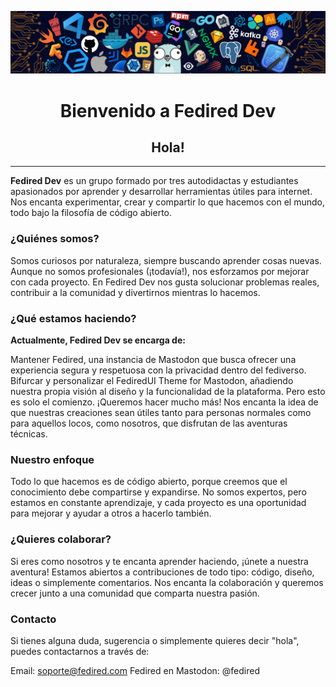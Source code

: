 
![Logo](https://github.com/fedired-dev/.github/blob/main/img/header_.png)


<h1 align="center"><b>Bienvenido a Fedired Dev</b></h1>
<h2 align="center">Hola!</h2>

---
**Fedired Dev** es un grupo formado por tres autodidactas y estudiantes apasionados por aprender y desarrollar herramientas útiles para internet. Nos encanta experimentar, crear y compartir lo que hacemos con el mundo, todo bajo la filosofía de código abierto.

### ¿Quiénes somos?
Somos curiosos por naturaleza, siempre buscando aprender cosas nuevas. Aunque no somos profesionales (¡todavía!), nos esforzamos por mejorar con cada proyecto. En Fedired Dev nos gusta solucionar problemas reales, contribuir a la comunidad y divertirnos mientras lo hacemos.

### ¿Qué estamos haciendo?
**Actualmente, Fedired Dev se encarga de:**

Mantener Fedired, una instancia de Mastodon que busca ofrecer una experiencia segura y respetuosa con la privacidad dentro del fediverso.
Bifurcar y personalizar el FediredUI Theme for Mastodon, añadiendo nuestra propia visión al diseño y la funcionalidad de la plataforma.
Pero esto es solo el comienzo. ¡Queremos hacer mucho más! Nos encanta la idea de que nuestras creaciones sean útiles tanto para personas normales como para aquellos locos, como nosotros, que disfrutan de las aventuras técnicas.

### Nuestro enfoque
Todo lo que hacemos es de código abierto, porque creemos que el conocimiento debe compartirse y expandirse. No somos expertos, pero estamos en constante aprendizaje, y cada proyecto es una oportunidad para mejorar y ayudar a otros a hacerlo también.

### ¿Quieres colaborar?
Si eres como nosotros y te encanta aprender haciendo, ¡únete a nuestra aventura! Estamos abiertos a contribuciones de todo tipo: código, diseño, ideas o simplemente comentarios. Nos encanta la colaboración y queremos crecer junto a una comunidad que comparta nuestra pasión.

### Contacto
Si tienes alguna duda, sugerencia o simplemente quieres decir "hola", puedes contactarnos a través de:

Email: soporte@fedired.com
Fedired en Mastodon: @fedired
